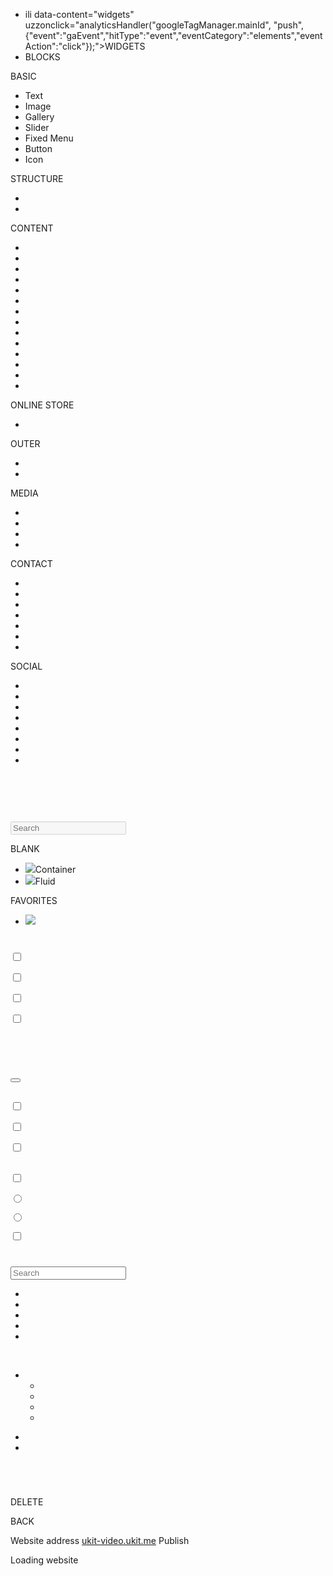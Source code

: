 <ul> 
 <li>ili data-content="widgets" uzzonclick="analyticsHandler("googleTagManager.mainId", "push", {"event":"gaEvent","hitType":"event","eventCategory":"elements","eventAction":"click"});">WIDGETS</li>
 <li data-content="blocks" onclick="analyticsHandler(" googletagmanager.mainid",="" "push",="" {"event":"gaevent","hittype":"event","eventcategory":"blocks","eventaction":"click"});"="">BLOCKS</li>
</ul> 

<p>BASIC</p> 

<ul> 
 <li data-drag="widget" data-el-type="widget" data-single-widget="false" data-widget="wysiwyg" onclick="analyticsHandler(" googletagmanager.mainid",="" "push",="" {"event":"gaevent","hittype":"event","eventcategory":"text-click","eventaction":"click"});"="" onmousedown="analyticsHandler(" {"event":"gaevent","hittype":"event","eventcategory":"text","eventaction":"drag"});"="">Text</li>
 <li data-drag="widget" data-el-type="widget" data-single-widget="false" data-widget="imagezoom" onclick="analyticsHandler(" googletagmanager.mainid",="" "push",="" {"event":"gaevent","hittype":"event","eventcategory":"picture-click","eventaction":"click"});"="" onmousedown="analyticsHandler(" {"event":"gaevent","hittype":"event","eventcategory":"picture","eventaction":"drag"});"="">Image</li>
 <li data-drag="widget" data-el-type="widget" data-single-widget="false" data-widget="gallery2" onmousedown="analyticsHandler(" googletagmanager.mainid",="" "push",="" {"event":"gaevent","hittype":"event","eventcategory":"galery2","eventaction":"drag"});"="">Gallery</li>
 <li data-drag="widget" data-el-type="widget" data-single-widget="false" data-widget="sliderWysiwyg" onclick="analyticsHandler(" googletagmanager.mainid",="" "push",="" {"event":"gaevent","hittype":"event","eventcategory":"slider-click","eventaction":"click"});"="" onmousedown="analyticsHandler(" {"event":"gaevent","hittype":"event","eventcategory":"slider","eventaction":"drag"});"="">Slider</li>
 <li data-drag="widget" data-el-type="widget" data-single-widget="false" data-widget="uMenu">Fixed Menu</li> 
 <li data-drag="widget" data-el-type="widget" data-single-widget="false" data-widget="uButton">Button</li> 
 <li data-drag="widget" data-el-type="widget" data-single-widget="false" data-widget="uIcon" onmousedown="analyticsHandler(" googletagmanager.mainid",="" "push",="" {"event":"gaevent","hittype":"event","eventcategory":"icon","eventaction":"drag"});"="">Icon</li>
</ul> 

<p>STRUCTURE</p> 

<ul> 
 <li data-drag="widget" data-el-type="widget" data-single-widget="false" data-widget="uSpacer" onmousedown="analyticsHandler(" googletagmanager.mainid",="" "push",="" {"event":"gaevent","hittype":"event","eventcategory":"space","eventaction":"drag"});"=""> </li>
 <li data-drag="widget" data-el-type="widget" data-is-new="true" data-single-widget="false" data-widget="uSeparator" onmousedown="analyticsHandler(" googletagmanager.mainid",="" "push",="" {"event":"gaevent","hittype":"event","eventcategory":"separator","eventaction":"drag"});"=""> </li>
</ul> 

<p>CONTENT</p> 

<ul> 
 <li data-drag="widget" data-el-type="widget" data-single-widget="false" data-widget="bloquote"> </li> 
 <li data-drag="widget" data-el-type="widget" data-single-widget="false" data-widget="goods" onmousedown="analyticsHandler(" googletagmanager.mainid",="" "push",="" {"event":"gaevent","hittype":"event","eventcategory":"product","eventaction":"drag"});"=""> </li>
 <li data-drag="widget" data-el-type="widget" data-single-widget="false" data-widget="table"> </li> 
 <li data-drag="widget" data-el-type="widget" data-single-widget="false" data-widget="handsOnTable"> </li> 
 <li data-drag="widget" data-el-type="widget" data-single-widget="false" data-widget="review" onmousedown="analyticsHandler(" googletagmanager.mainid",="" "push",="" {"event":"gaevent","hittype":"event","eventcategory":"client_review","eventaction":"drag"});"=""> </li>
 <li data-drag="widget" data-el-type="widget" data-single-widget="false" data-widget="stages"> </li> 
 <li data-drag="widget" data-el-type="widget" data-single-widget="false" data-widget="timeline"> </li> 
 <li data-drag="widget" data-el-type="widget" data-single-widget="false" data-widget="price" onmousedown="analyticsHandler(" googletagmanager.mainid",="" "push",="" {"event":"gaevent","hittype":"event","eventcategory":"price","eventaction":"drag"});"=""> </li>
 <li data-drag="widget" data-el-type="widget" data-is-new="true" data-single-widget="false" data-widget="uSpoiler" onmousedown="analyticsHandler(" googletagmanager.mainid",="" "push",="" {"event":"gaevent","hittype":"event","eventcategory":"spoiler","eventaction":"drag"});"=""> </li>
 <li data-drag="widget" data-el-type="widget" data-single-widget="false" data-widget="timer"> </li> 
 <li data-drag="widget" data-el-type="widget" data-feature-name="customHtml" data-is-disabled-feature="true" data-single-widget="false" data-widget="customHtml"> </li> 
 <li data-drag="widget" data-el-type="widget" data-single-widget="true" data-widget="googlesearch"> </li> 
 <li data-drag="widget" data-el-type="widget" data-single-widget="false" data-widget="newsInformer"> </li> 
 <li data-drag="widget" data-el-type="widget" data-single-widget="false" data-widget="button" onclick="analyticsHandler(" googletagmanager.mainid",="" "push",="" {"event":"gaevent","hittype":"event","eventcategory":"button-click","eventaction":"click"});"="" onmousedown="analyticsHandler(" {"event":"gaevent","hittype":"event","eventcategory":"button","eventaction":"drag"});"=""> </li>
</ul> 

<p>ONLINE STORE</p> 

<ul> 
 <li data-drag="widget" data-el-type="widget" data-feature-name="shop" data-is-disabled-feature="true" data-is-trial-feature="true" data-single-widget="false" data-widget="productCard"> </li> 
</ul> 

<p>OUTER</p> 

<ul> 
 <li data-drag="widget" data-el-type="widget" data-single-widget="false" data-widget="ecwid"> </li> 
 <li data-drag="widget" data-el-type="widget" data-single-widget="false" data-widget="ucalc"> </li> 
</ul> 

<p>MEDIA</p> 

<ul> 
 <li data-drag="widget" data-el-type="widget" data-single-widget="false" data-widget="downloadFile" onmousedown="analyticsHandler(" googletagmanager.mainid",="" "push",="" {"event":"gaevent","hittype":"event","eventcategory":"file","eventaction":"drag"});"=""> </li>
 <li data-drag="widget" data-el-type="widget" data-single-widget="false" data-widget="video" onmousedown="analyticsHandler(" googletagmanager.mainid",="" "push",="" {"event":"gaevent","hittype":"event","eventcategory":"video","eventaction":"drag"});"=""> </li>
 <li data-drag="widget" data-el-type="widget" data-single-widget="false" data-widget="audio"> </li> 
 <li data-drag="widget" data-el-type="widget" data-single-widget="false" data-widget="slideshare"> </li> 
</ul> 

<p>CONTACT</p> 

<ul> 
 <li data-drag="widget" data-el-type="widget" data-single-widget="false" data-widget="contacts" onclick="analyticsHandler(" googletagmanager.mainid",="" "push",="" {"event":"gaevent","hittype":"event","eventcategory":"contact_data-click","eventaction":"click"});"="" onmousedown="analyticsHandler(" {"event":"gaevent","hittype":"event","eventcategory":"contact_data","eventaction":"drag"});"=""> </li>
 <li data-drag="widget" data-el-type="widget" data-single-widget="false" data-widget="feedBack" onmousedown="analyticsHandler(" googletagmanager.mainid",="" "push",="" {"event":"gaevent","hittype":"event","eventcategory":"feedback","eventaction":"drag"});"=""> </li>
 <li data-drag="absWidget" data-el-type="widget" data-feature-name="backCall" data-single-widget="false" data-widget="backCall"> </li> 
 <li data-drag="widget" data-el-type="widget" data-single-widget="false" data-widget="maps" onmousedown="analyticsHandler(" googletagmanager.mainid",="" "push",="" {"event":"gaevent","hittype":"event","eventcategory":"map","eventaction":"drag"});"=""> </li>
 <li data-drag="widget" data-el-type="widget" data-single-widget="false" data-widget="mailchimp"> </li> 
 <li data-drag="absWidget" data-el-type="widget" data-single-widget="false" data-widget="liveChat"> </li> 
 <li data-drag="absWidget" data-el-type="widget" data-single-widget="false" data-widget="jivosite"> </li> 
</ul> 

<p>SOCIAL</p> 

<ul> 
 <li data-drag="widget" data-el-type="widget" data-single-widget="false" data-widget="social" onclick="analyticsHandler(" googletagmanager.mainid",="" "push",="" {"event":"gaevent","hittype":"event","eventcategory":"social_network-click","eventaction":"click"});"="" onmousedown="analyticsHandler(" {"event":"gaevent","hittype":"event","eventcategory":"social_network","eventaction":"drag"});"=""> </li>
 <li data-drag="absWidget" data-el-type="widget" data-single-widget="false" data-widget="uSocial"> </li> 
 <li data-drag="widget" data-el-type="widget" data-single-widget="false" data-widget="facebookLikeBox" onmousedown="analyticsHandler(" googletagmanager.mainid",="" "push",="" {"event":"gaevent","hittype":"event","eventcategory":"c-facebook","eventaction":"drag"});"=""> </li> 
 <li data-drag="widget" data-el-type="widget" data-single-widget="false" data-widget="twitterLikeBox" onmousedown="analyticsHandler(" googletagmanager.mainid",="" "push",="" {"event":"gaevent","hittype":"event","eventcategory":"c-twitter","eventaction":"drag"});"=""> </li> 
 <li data-drag="widget" data-el-type="widget" data-single-widget="false" data-widget="instagram"> </li> 
 <li data-drag="widget" data-el-type="widget" data-single-widget="false" data-widget="pinterest"> </li> 
 <li data-drag="widget" data-el-type="widget" data-single-widget="false" data-widget="socialGroups" onmousedown="analyticsHandler(" googletagmanager.mainid",="" "push",="" {"event":"gaevent","hittype":"event","eventcategory":"c-vk","eventaction":"drag"});"=""> </li> 
 <li data-drag="widget" data-el-type="widget" data-single-widget="true" data-widget="disqus"> </li> 
</ul> 

<ul data-is-hidden="true"> 
</ul> 

<p><img alt="" src="https://ukit.com/img/empty.svg" /></p> 

<p>&nbsp;</p> 

<p>&nbsp;</p> 

<p><input disabled="disabled" placeholder="Search" type="text" /></p> 

<p>BLANK</p> 

<ul> 
 <li data-drag="block" data-el-type="block" data-has-full-preview="true" data-id="block-empty" data-preset="blank"><img data-src="/img/presets/block-empty-container-preview.svg" src="https://ukit.com/img/presets/block-empty-container.svg" />Container</li> 
 <li data-drag="block" data-el-type="block" data-has-full-preview="true" data-id="block-empty-fluid" data-preset="blank"><img data-src="/img/presets/block-empty-fluid-preview.svg" src="https://ukit.com/img/presets/block-empty-fluid.svg" />Fluid</li> 
</ul> 

<p>FAVORITES</p> 

<ul> 
 <li><img src="https://ukit.com/img/presets/favorites-block-help.svg" /></li> 
</ul> 

<h1> </h1> 

<h2> </h2> 

<p><label><input id="js-blog-showpublishdates" type="checkbox" ul-model="data.showPublishDate" /></label></p> 

<p><label><input id="js-blog-showauthor" type="checkbox" ul-model="data.showAuthor" /></label></p> 

<p><label><input id="js-blog-showimage" type="checkbox" ul-model="data.showImage" /></label></p> 

<p><label><input id="js-blog-showmorebutton" type="checkbox" ul-model="data.showReadMore" /></label></p> 

<h2 id="js-blog-fb-import-toggle"> </h2> 

<p>&nbsp;</p> 

<h1> </h1> 

<p><button id="js-blog-post-draft" type="submit"></button></p> 

<h2> </h2> 

<p><label><input id="js-blog-post-panel-useH1Title" type="checkbox" ul-model="titleTagH1" /></label></p> 

<p><label><input id="js-blog-post-panel-showimage" type="checkbox" ul-model="showImage" /></label></p> 

<p><label><input id="js-blog-post-panel-showauthor" type="checkbox" ul-model="showAuthor" /></label></p> 

<h2 id="js-blog-post-seo-settings"> </h2> 

<h2> </h2> 

<p><label><input id="js-blog-post-panel-showshare" type="checkbox" ul-model="showShare" /></label></p> 

<p><label><input name="shareType" type="radio" ul-model="shareType" value="yashare" /></label></p> 

<p><label><input name="shareType" type="radio" ul-model="shareType" value="addthis" /></label></p> 

<p><label><input id="js-blog-post-panel-showcomments" type="checkbox" ul-model="showComments" /></label></p> 

<h1> </h1> 

<p><input placeholder="Search" type="text" /></p> 

<ul> 
 <li data-id-unique="60aba23a721cff2430db9cee" data-page-type="common" data-pageid="galierieia"> </li> 
 <li data-id-unique="60aba23a721cff2430db9ce9" data-page-type="common" data-pageid="index"> </li> 
 <li data-id-unique="60aba23a721cff2430db9cef" data-page-type="common" data-pageid="katalogh"> </li> 
 <li data-id-unique="60aba23a721cff2430db9cf0" data-page-type="common" data-pageid="kontakty"> </li> 
 <li data-id-unique="60aba23a721cff2430db9cf1" data-page-type="common" data-pageid="o_salonie"> </li> 
</ul> 

<p>&nbsp;</p> 

<ul> 
 <li> 
 <ul> 
  <li data-page-type="special" data-pageid="__404"> </li> 
  <li data-page-type="special" data-pageid="__privacy_policy"> </li> 
  <li data-page-type="special" data-pageid="__user_agreement"> </li> 
  <li> </li> 
 </ul> 
 </li> 
</ul> 

<ul> 
 <li data-orderformid="60aba23a721cff2430db9c7c" data-page-type="orderForm"> </li> 
 <li data-orderformid="60aba23a721cff2430db9c80" data-page-type="orderForm"> </li> 
</ul> 

<p>&nbsp;</p> 

<h1> </h1> 

<h1> </h1> 

<p>DELETE</p> 

<p>BACK</p> 

<p>    </p> 

<p>Website address <a href="http://ukit-video.ukit.me/" target="_blank">ukit-video.ukit.me</a>  Publish</p> 

<p>Loading website</p> 
 
